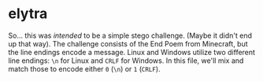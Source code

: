 # elytra

So... this was _intended_ to be a simple stego challenge. (Maybe it didn't
end up that way). The challenge consists of the End Poem from Minecraft, but
the line endings encode a message. Linux and Windows utilize two different line
endings: `\n` for Linux and `CRLF` for Windows. In this file, we'll mix and
match those to encode either `0` (`\n`) or `1` (`CRLF`).
